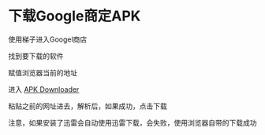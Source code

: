 # 下载Google商定APK

使用梯子进入Googel商店

找到要下载的软件

赋值浏览器当前的地址

进入 [APK Downloader](https://apps.evozi.com/apk-downloader/)

粘贴之前的网址进去，解析后，如果成功，点击下载

注意，如果安装了迅雷会自动使用迅雷下载，会失败，使用浏览器自带的下载成功



